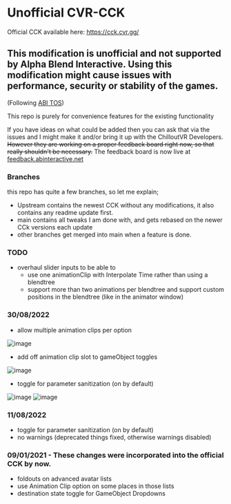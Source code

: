 # Unofficial CVR-CCK

Official CCK available here: https://cck.cvr.gg/

## This modification is unofficial and not supported by Alpha Blend Interactive. Using this modification might cause issues with performance, security or stability of the games.
(Following [ABI TOS](https://documentation.abinteractive.net/official/legal/tos/#for-mods))

This repo is purely for convenience features for the existing functionality

If you have ideas on what could be added then you can ask that via the issues and I might make it and/or bring it up with the ChilloutVR Developers. 
~~However they are working on a proper feedback board right now, so that really shouldn't be necessary.~~ The feedback board is now live at [feedback.abinteractive.net](https://feedback.abinteractive.net/b/cck-featurerequests)

### Branches
this repo has quite a few branches, so let me explain;
- Upstream contains the newest CCK without any modifications, it also contains any readme update first.
- main contains all tweaks I am done with, and gets rebased on the newer CCk versions each update
- other branches get merged into main when a feature is done.

### TODO
- overhaul slider inputs to be able to 
  - use one animationClip with Interpolate Time rather than using a blendtree
  - support more than two animations per blendtree and support custom positions in the blendtree (like in the animator window)

### 30/08/2022
- allow multiple animation clips per option

![image](https://user-images.githubusercontent.com/31988415/187546848-3c3fdfae-7637-45f1-aede-81b61de197fc.png)

- add off animation clip slot to gameObject toggles

![image](https://user-images.githubusercontent.com/31988415/187546910-5f1070b3-13a7-4377-b22c-490fb4c64028.png)

- toggle for parameter sanitization (on by default)

![image](https://user-images.githubusercontent.com/31988415/187546987-d9358af5-dcdc-4022-8865-18a852b58947.png)
![image](https://user-images.githubusercontent.com/31988415/187547056-f7175161-36ea-450d-80bb-11992acafd44.png)

### 11/08/2022
- toggle for parameter sanitization (on by default)
- no warnings (deprecated things fixed, otherwise warnings disabled)

### 09/01/2021 - These changes were incorporated into the official CCK by now.
- foldouts on advanced avatar lists
- use Animation Clip option on some places in those lists
- destination state toggle for GameObject Dropdowns
